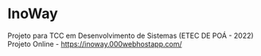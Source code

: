 # InoWay
Projeto para TCC em Desenvolvimento de Sistemas (ETEC DE POÁ - 2022)
Projeto  Online - https://inoway.000webhostapp.com/
